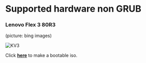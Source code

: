 # Supported hardware non GRUB

### Lenovo Flex 3 80R3

(picture: bing images)

![KV3](https://i5.walmartimages.com/asr/3343fa97-323b-4ae7-b4f0-8bd342a2605d_1.fac84687a325c3dc5a219034cc83046a.jpeg)

Click **[here](https://github.com/dahlia-os/documentation/blob/master/run%20dahlia%20in%20qemu/live-usb-etcher.md)** to make a bootable iso.
